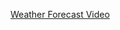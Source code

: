 [Weather Forecast Video](https://drive.google.com/file/d/1KRRyUEST2Qe2ME2O6Ou7Fsub-7ewj_IO/view?usp=sharing)
